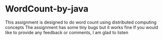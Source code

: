 # WordCount-by-java
This assignment is designed to do word count using distributed computing concepts
The assignment has some tiny bugs but it works fine
If you would like to provide any feedback or comments, I am glad to listen
